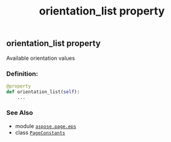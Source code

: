 ﻿---
title: orientation_list property
second_title: Aspose.Page for Python via .NET API References
description: 
type: docs
weight: 290
url: /python-net/aspose.page.eps/pageconstants/orientation_list/
is_root: false
---

## orientation_list property


Available orientation values
### Definition:
```python
@property
def orientation_list(self):
    ...
```

### See Also
* module [`aspose.page.eps`](../../)
* class [`PageConstants`](/page/python-net/aspose.page.eps/pageconstants)
